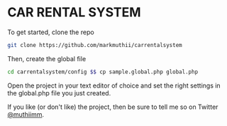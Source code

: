 CAR RENTAL SYSTEM
=================

To get started, clone the repo

```bash
git clone https://github.com/markmuthii/carrentalsystem
```

Then, create the global file

```bash
cd carrentalsystem/config $$ cp sample.global.php global.php
```

Open the project in your text editor of choice and set the right settings in the global.php file you just created.

If you like (or don't like) the project, then be sure to tell me so on Twitter [@muthiimm](https://twitter.com/muthiimm).